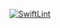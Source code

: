[![SwiftLint](https://github.com/ICS4U-Programming-Sarah/Unit1-05-Swift-BoardFoot/workflows/SwiftLint/badge.svg)](https://github.com/ICS4U-Programming-Sarah/Unit1-05-Swift-BoardFoot/actions)
